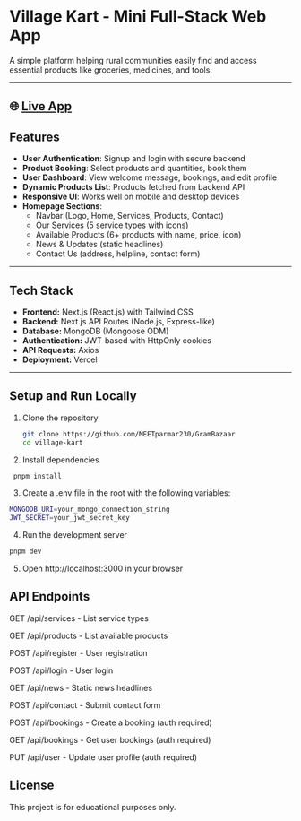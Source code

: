 # Village Kart - Mini Full-Stack Web App

A simple platform helping rural communities easily find and access essential products like groceries, medicines, and tools.

---

## 🌐 [Live App](https://gram-bazaar.vercel.app/)


## Features

- **User Authentication**: Signup and login with secure backend  
- **Product Booking**: Select products and quantities, book them  
- **User Dashboard**: View welcome message, bookings, and edit profile  
- **Dynamic Products List**: Products fetched from backend API  
- **Responsive UI**: Works well on mobile and desktop devices  
- **Homepage Sections**:  
  - Navbar (Logo, Home, Services, Products, Contact)  
  - Our Services (5 service types with icons)  
  - Available Products (6+ products with name, price, icon)  
  - News & Updates (static headlines)  
  - Contact Us (address, helpline, contact form)  

---

## Tech Stack

- **Frontend:** Next.js (React.js) with Tailwind CSS  
- **Backend:** Next.js API Routes (Node.js, Express-like)  
- **Database:** MongoDB (Mongoose ODM)  
- **Authentication:** JWT-based with HttpOnly cookies  
- **API Requests:** Axios  
- **Deployment:** Vercel

---

## Setup and Run Locally

1. Clone the repository  
   ```bash
   git clone https://github.com/MEETparmar230/GramBazaar
   cd village-kart
   ```

2. Install dependencies
  ```bash
   pnpm install
  ```

3. Create a .env file in the root with the following variables:
```bash
MONGODB_URI=your_mongo_connection_string
JWT_SECRET=your_jwt_secret_key
```

4. Run the development server
```bash
pnpm dev
```

5. Open http://localhost:3000 in your browser


## API Endpoints

GET /api/services - List service types

GET /api/products - List available products

POST /api/register - User registration

POST /api/login - User login

GET /api/news - Static news headlines

POST /api/contact - Submit contact form

POST /api/bookings - Create a booking (auth required)

GET /api/bookings - Get user bookings (auth required)

PUT /api/user - Update user profile (auth required)


## License

This project is for educational purposes only.